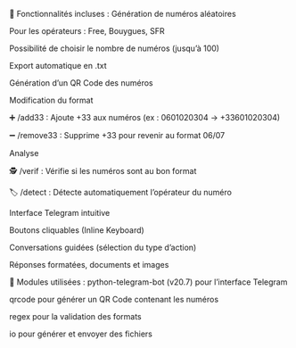 🔧 Fonctionnalités incluses :
Génération de numéros aléatoires

Pour les opérateurs : Free, Bouygues, SFR

Possibilité de choisir le nombre de numéros (jusqu’à 100)

Export automatique en .txt

Génération d’un QR Code des numéros

Modification du format

➕ /add33 : Ajoute +33 aux numéros (ex : 0601020304 → +33601020304)

➖ /remove33 : Supprime +33 pour revenir au format 06/07

Analyse

🕵️ /verif : Vérifie si les numéros sont au bon format

🏷 /detect : Détecte automatiquement l’opérateur du numéro

Interface Telegram intuitive

Boutons cliquables (Inline Keyboard)

Conversations guidées (sélection du type d’action)

Réponses formatées, documents et images

💼 Modules utilisées :
python-telegram-bot (v20.7) pour l’interface Telegram

qrcode pour générer un QR Code contenant les numéros

regex pour la validation des formats

io pour générer et envoyer des fichiers 

